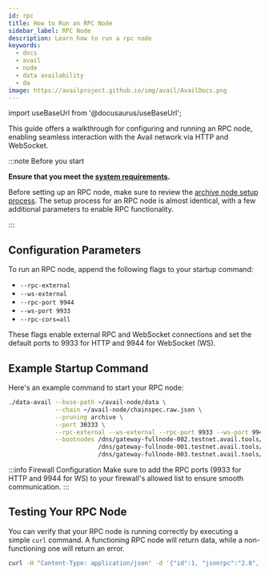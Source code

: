 ```yaml
---
id: rpc
title: How to Run an RPC Node
sidebar_label: RPC Node
description: Learn how to run a rpc node
keywords:
  - docs
  - avail
  - node
  - data availability
  - da
image: https://availproject.github.io/img/avail/AvailDocs.png
---
```

import useBaseUrl from '@docusaurus/useBaseUrl';

This guide offers a walkthrough for configuring and running an RPC node, enabling seamless interaction with the Avail network via HTTP and WebSocket.

:::note Before you start

**Ensure that you meet the [<ins>system requirements</ins>](/docs/operate/requirements.md).**

Before setting up an RPC node, make sure to review the [archive node setup process](/docs/operate/node/0020-full-node-binaries.md#archive-mode). The setup process for an RPC node is almost identical, with a few additional parameters to enable RPC functionality.

:::

## Configuration Parameters

To run an RPC node, append the following flags to your startup command:

- `--rpc-external`
- `--ws-external`
- `--rpc-port 9944`
- `--ws-port 9933`
- `--rpc-cors=all`

These flags enable external RPC and WebSocket connections and set the default ports to 9933 for HTTP and 9944 for WebSocket (WS).

## Example Startup Command

Here's an example command to start your RPC node:

```bash
./data-avail --base-path ~/avail-node/data \
             --chain ~/avail-node/chainspec.raw.json \
             --pruning archive \
             --port 30333 \
             --rpc-external --ws-external --rpc-port 9933 --ws-port 9944 --rpc-cors=all \
             --bootnodes /dns/gateway-fullnode-002.testnet.avail.tools/tcp/30333/p2p/12D3KooWNuBaLtAGNxQbei7rUzpp8N8TF8k5kPsgKShAJgK4crkB \
                         /dns/gateway-fullnode-001.testnet.avail.tools/tcp/30333/p2p/12D3KooWDgqCRtsJWKjckh2XHtRZbboVdgDJswsxoNmX8PMf59bV \
                         /dns/gateway-fullnode-003.testnet.avail.tools/tcp/30333/p2p/12D3KooWBNy1vzragtwiummqXwry19h6dke68hybY6jVeEH4mAtT
```

:::info Firewall Configuration
Make sure to add the RPC ports (9933 for HTTP and 9944 for WS) to your firewall's allowed list to ensure smooth communication.
:::

## Testing Your RPC Node

You can verify that your RPC node is running correctly by executing a simple `curl` command. A functioning RPC node will return data, while a non-functioning one will return an error.

```bash
curl -H "Content-Type: application/json" -d '{"id":1, "jsonrpc":"2.0", "method": "rpc_methods"}' http://127.0.0.1:9933/
```
